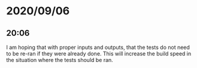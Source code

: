 # 2020/09/06

## 20:06

I am hoping that with proper inputs and outputs, that the tests do not need to
be re-ran if they were already done. This will increase the build speed in
the situation where the tests should be ran.